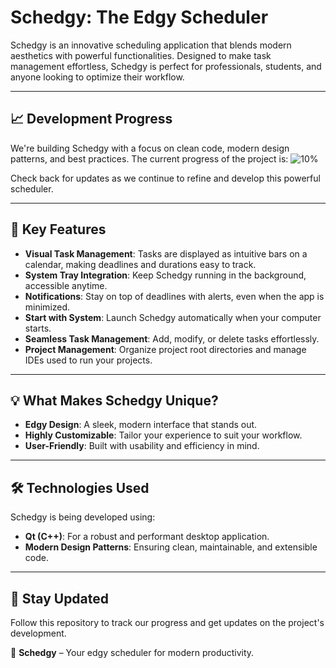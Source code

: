 # Schedgy: The Edgy Scheduler

Schedgy is an innovative scheduling application that blends modern aesthetics with powerful functionalities. Designed to make task management effortless, Schedgy is perfect for professionals, students, and anyone looking to optimize their workflow.

---

## 📈 **Development Progress**

We're building Schedgy with a focus on clean code, modern design patterns, and best practices. The current progress of the project is: ![10%](https://progress-bar.xyz/15)

Check back for updates as we continue to refine and develop this powerful scheduler.

---

## 🚀 **Key Features**

- **Visual Task Management**: Tasks are displayed as intuitive bars on a calendar, making deadlines and durations easy to track.
- **System Tray Integration**: Keep Schedgy running in the background, accessible anytime.
- **Notifications**: Stay on top of deadlines with alerts, even when the app is minimized.
- **Start with System**: Launch Schedgy automatically when your computer starts.
- **Seamless Task Management**: Add, modify, or delete tasks effortlessly.
- **Project Management**: Organize project root directories and manage IDEs used to run your projects.

---

## 💡 **What Makes Schedgy Unique?**

- **Edgy Design**: A sleek, modern interface that stands out.
- **Highly Customizable**: Tailor your experience to suit your workflow.
- **User-Friendly**: Built with usability and efficiency in mind.

---

## 🛠️ **Technologies Used**

Schedgy is being developed using:

- **Qt (C++)**: For a robust and performant desktop application.
- **Modern Design Patterns**: Ensuring clean, maintainable, and extensible code.

---

## 📣 **Stay Updated**

Follow this repository to track our progress and get updates on the project's development.

🌟 **Schedgy** – Your edgy scheduler for modern productivity.
